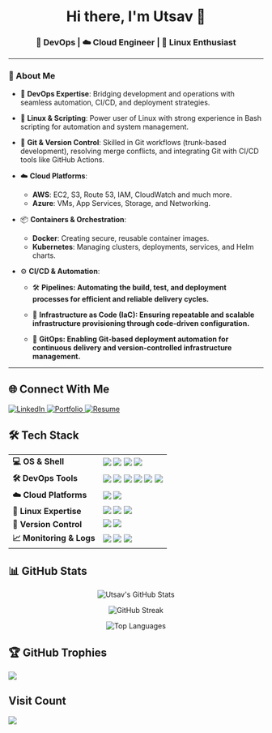 <h1 align="center">Hi there, I'm Utsav 👋</h1>
<h3 align="center">🚀 DevOps | ☁️ Cloud Engineer | 🐧 Linux Enthusiast</h3>

---

### 💫 About Me

- 🧠 **DevOps Expertise**: Bridging development and operations with seamless automation, CI/CD, and deployment strategies.
- 🐧 **Linux & Scripting**: Power user of Linux with strong experience in Bash scripting for automation and system management.
- 🔧 **Git & Version Control**: Skilled in Git workflows (trunk-based development), resolving merge conflicts, and integrating Git with CI/CD tools like GitHub Actions.
- ☁️ **Cloud Platforms**:
  - **AWS**: EC2, S3, Route 53, IAM, CloudWatch and much more.
  - **Azure**: VMs, App Services, Storage, and Networking.
- 📦 **Containers & Orchestration**:
  - **Docker**: Creating secure, reusable container images.
  - **Kubernetes**: Managing clusters, deployments, services, and Helm charts.
- ⚙️ **CI/CD & Automation**:

  - 🛠️ **Pipelines: Automating the build, test, and deployment processes for efficient and reliable delivery cycles.**

  - 🧱 **Infrastructure as Code (IaC): Ensuring repeatable and scalable infrastructure provisioning through code-driven configuration.**

  - 🔁 **GitOps: Enabling Git-based deployment automation for continuous delivery and version-controlled infrastructure management.**



---
## 🌐 Connect With Me

<p align="left">
  <a href="https://linkedin.com/in/adhyaruutsav" target="_blank">
    <img src="https://img.shields.io/badge/LinkedIn-Connect-blue?style=flat&logo=linkedin&logoColor=white" alt="LinkedIn" />
  </a>
  <a href="https://site-smoky-phi.vercel.app/" target="_blank">
    <img src="https://img.shields.io/badge/Portfolio-Visit-purple?style=flat&logo=vercel&logoColor=white" alt="Portfolio" />
  </a>
  <a href="https://drive.google.com/file/d/1UZ5mtswl186L8Y4dQQ6RHpMy5g1FRuU9/view?usp=drive_link" target="_blank">
    <img src="https://img.shields.io/badge/Resume-View-green?style=flat&logo=google-drive&logoColor=white" alt="Resume" />
  </a>
</p>

## 🛠️ Tech Stack

<table>
  <tr>
    <td><b>💻 OS & Shell</b></td>
    <td>
      <img src="https://img.shields.io/badge/Ubuntu-E95420?style=for-the-badge&logo=ubuntu&logoColor=white" />
      <img src="https://img.shields.io/badge/Amazon_Linux-232F3E?style=for-the-badge&logo=amazon-aws&logoColor=white" />
      <img src="https://img.shields.io/badge/Bash-4EAA25?style=for-the-badge&logo=gnubash&logoColor=white" />
      <img src="https://img.shields.io/badge/Zsh-FFD500?style=for-the-badge&logo=gnu-bash&logoColor=black" />
    </td>
  </tr>
  <tr>
    <td><b>🛠️ DevOps Tools</b></td>
    <td>
      <img src="https://img.shields.io/badge/Docker-2496ED?style=for-the-badge&logo=docker&logoColor=white" />
      <img src="https://img.shields.io/badge/Kubernetes-326CE5?style=for-the-badge&logo=kubernetes&logoColor=white" />
      <img src="https://img.shields.io/badge/Helm-0F1689?style=for-the-badge&logo=helm&logoColor=white" />
      <img src="https://img.shields.io/badge/GitHub%20Actions-2088FF?style=for-the-badge&logo=github-actions&logoColor=white" />
      <img src="https://img.shields.io/badge/FluxCD-3B3B3B?style=for-the-badge&logo=flux&logoColor=white" />
      <img src="https://img.shields.io/badge/Terraform-7B42BC?style=for-the-badge&logo=terraform&logoColor=white" />
    </td>
  </tr>
  <tr>
    <td><b>☁️ Cloud Platforms</b></td>
    <td>
      <img src="https://img.shields.io/badge/AWS-232F3E?style=for-the-badge&logo=amazon-aws&logoColor=white" />
      <img src="https://img.shields.io/badge/Azure-0078D4?style=for-the-badge&logo=microsoft-azure&logoColor=white" />
    </td>
  </tr>
  <tr>
    <td><b>🐧 Linux Expertise</b></td>
    <td>
      <img src="https://img.shields.io/badge/Linux-FCC624?style=for-the-badge&logo=linux&logoColor=black" />
      <img src="https://img.shields.io/badge/Scripting-4EAA25?style=for-the-badge&logo=gnubash&logoColor=white" />
      <img src="https://img.shields.io/badge/Security-000000?style=for-the-badge&logo=linuxfoundation&logoColor=white" />
    </td>
  </tr>
  <tr>
    <td><b>🔁 Version Control</b></td>
    <td>
      <img src="https://img.shields.io/badge/Git-F05032?style=for-the-badge&logo=git&logoColor=white" />
      <img src="https://img.shields.io/badge/GitHub-181717?style=for-the-badge&logo=github&logoColor=white" />
    </td>
  </tr>
  <tr>
    <td><b>📈 Monitoring & Logs</b></td>
    <td>
      <img src="https://img.shields.io/badge/CloudWatch-FF9900?style=for-the-badge&logo=amazonaws&logoColor=white" />
      <img src="https://img.shields.io/badge/Prometheus-E6522C?style=for-the-badge&logo=prometheus&logoColor=white" />
      <img src="https://img.shields.io/badge/Grafana-F46800?style=for-the-badge&logo=grafana&logoColor=white" />
    </td>
  </tr>
</table>


## 📊 GitHub Stats

<p align="center">
  <img src="https://github-readme-stats.vercel.app/api?username=utsavv27&show_icons=true&theme=radical&hide_border=true&include_all_commits=true&count_private=true" alt="Utsav's GitHub Stats" />
</p>

<p align="center">
  <img src="https://github-readme-streak-stats.herokuapp.com/?user=utsavv27&theme=radical&hide_border=true" alt="GitHub Streak" />
</p>

<p align="center">
  <img src="https://github-readme-stats.vercel.app/api/top-langs/?username=utsavv27&layout=compact&theme=radical&hide_border=true" alt="Top Languages" />
</p>




## 🏆 GitHub Trophies
![](https://github-profile-trophy.vercel.app/?username=utsavv27&theme=radical&no-frame=false&column=9&no-bg=false&margin-w=4)

## Visit Count
![](https://komarev.com/ghpvc/?username=utsavv27&color=brightgreen&abbreviated=true&base=1000&style=plastic)

